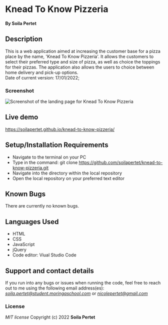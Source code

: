# Knead To Know Pizzeria
#### By **Soila Pertet**
## Description
This is a web application aimed at increasing the customer base for a pizza place by the name, 'Knead To Know Pizzeria'. It allows the customers
to select their preferred type and size of pizza, as well as choice the toppings for their pizzas. The application also allows the users to choice
between home delivery and pick-up options.
<br/>
Date of current version: 17/01/2022;

### Screenshot
<img src="https://zippyimage.com/images/2022/01/16/0975d75191c582908d96325af01b99bf.png" alt="Screenshot of the landing page for Knead To Know Pizzeria">

## Live demo
https://soilapertet.github.io/knead-to-know-pizzeria/

## Setup/Installation Requirements
* Navigate to the terminal on your PC
* Type in the command: git clone https://github.com/soilapertet/knead-to-know-pizzeria.git
* Navigate into the directory within the local repository
* Open the local repository on your preferred text editor

## Known Bugs
There are currently no known bugs.

## Languages Used
* HTML
* CSS
* JavaScript
* jQuery
* Code editor: Viual Studio Code

## Support and contact details
If you run into any bugs or issues when running the code, feel free to reach out to me using the following email address(es):
<em>soila.pertet@student.moringaschool.com</em> or <em>nicolepertet@gmail.com</em>

### License
*MIT license*
Copyright (c) 2022 **Soila Pertet**
